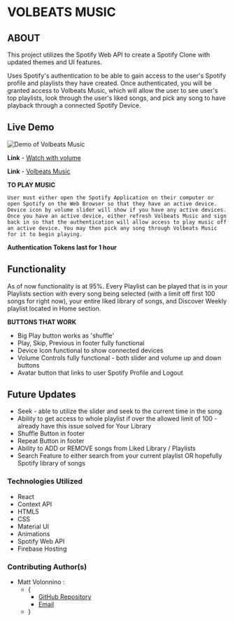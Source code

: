 # VOLBEATS MUSIC

## ABOUT
This project utilizes the Spotify Web API to create a Spotify Clone with updated themes and UI features.  

Uses Spotify's authentication to be able to gain access to the user's Spotify profile and playlists they have created. Once authenticated, you will be granted access to Volbeats Music, which will allow the user to see user's top playlists, look through the user's liked songs, and pick any song to have playback through a connected Spotify Device. 

## Live Demo

![Demo of Volbeats Music](src/img/Volbeats%20Music.gif)

**Link** - [Watch with volume](https://drive.google.com/file/d/1o6-waenxrvnvMfdrwBpVC0lHfhGnwBNa/view)

**Link** - [Volbeats Music](https://volbeats-music.web.app/)


**TO PLAY MUSIC**

`User must either open the Spotify Application on their computer or open Spotify on the Web Browser so that they have an active device. Device icon by volume slider will show if you have any active devices. Once you have an active device, either refresh Volbeats Music and sign back in so that the authentication will allow access to play music off an active device. You may then pick any song through Volbeats Music for it to begin playing.`

**Authentication Tokens last for 1 hour**

## Functionality
As of now functionality is at 95%. Every Playlist can be played that is in your Playlists section with every song being selected (with a limit off first 100 songs for right now), your entire liked library of songs, and Discover Weekly playlist located in Home section. 

**BUTTONS THAT WORK**

* Big Play button works as 'shuffle'
* Play, Skip, Previous in footer fully functional
* Device Icon functional to show connected devices
* Volume Controls fully functional - both slider and volume up and down buttons
* Avatar button that links to user Spotify Profile and Logout
  

## Future Updates

* Seek - able to utilize the slider and seek to the current time in the song
* Ability to get access to whole playlist if over the allowed limit of 100 - already have this issue solved for Your Library
* Shuffle Button in footer
* Repeat Button in footer
* Ability to ADD or REMOVE songs from Liked Library / Playlists
* Search Feature to either search from your current playlist OR hopefully Spotify library of songs
  

### Technologies Utilized
* React
* Context API
* HTML5
* CSS
* Material UI
* Animations
* Spotify Web API
* Firebase Hosting
  
### Contributing Author(s)

- Matt Volonnino :
  - {
    - [GitHub Repository](https://github.com/mvolonnino)
    - [Email](mailto:mvolonnino12@gmail.com)
  - }


